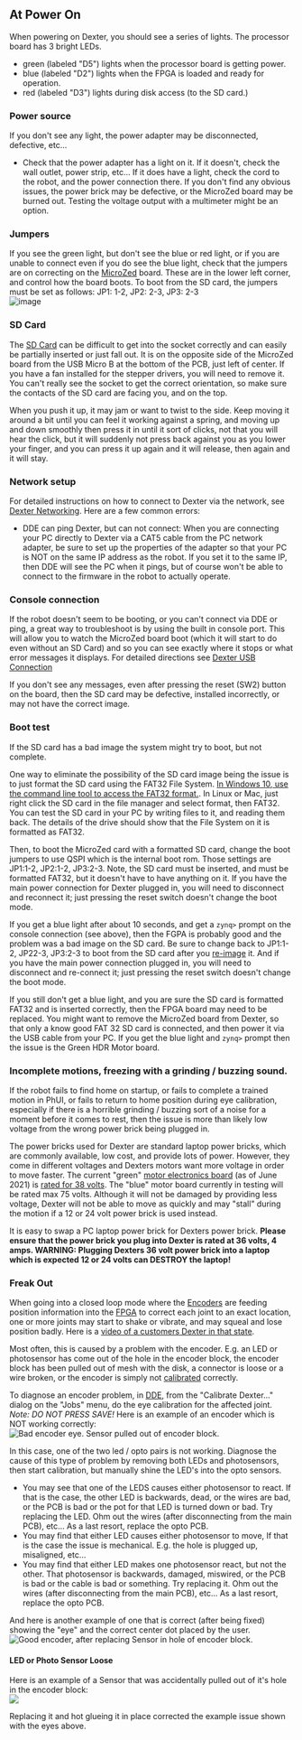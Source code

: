 ## At Power On
When powering on Dexter, you should see a series of lights. The processor board has 3 bright LEDs.
- green (labeled "D5") lights when the processor board is getting power.
- blue (labeled "D2") lights when the FPGA is loaded and ready for operation.
- red (labeled "D3") lights during disk access (to the SD card.)

### Power source
If you don't see any light, the power adapter may be disconnected, defective, etc...
- Check that the power adapter has a light on it. If it doesn't, check the wall outlet, power strip, etc... If it does have a light, check the cord to the robot, and the power connection there. If you don't find any obvious issues, the power brick may be defective, or the MicroZed board may be burned out. Testing the voltage output with a multimeter might be an option.

### Jumpers
If you see the green light, but don't see the blue or red light, or if you are unable to connect even if you do see the blue light, check that the jumpers are on correcting on the [MicroZed](MicroZed) board. These are in the lower left corner, and control how the board boots. To boot from the SD card, the jumpers must be set as follows: JP1: 1-2, JP2: 2-3, JP3: 2-3<br>
![image](https://user-images.githubusercontent.com/419392/82377855-240ce800-99d9-11ea-8f70-4ef9e290648f.png)

### SD Card
The [SD Card](SD-Card-Image) can be difficult to get into the socket correctly and can easily be partially inserted or just fall out. It is on the opposite side of the MicroZed board from the USB Micro B at the bottom of the PCB, just left of center. If you have a fan installed for the stepper drivers, you will need to remove it. You can't really see the socket to get the correct orientation, so make sure the contacts of the SD card are facing you, and on the top.

When you push it up, it may jam or want to twist to the side. Keep moving it around a bit until you can feel it working against a spring, and moving up and down smoothly then press it in until it sort of clicks, not that you will hear the click, but it will suddenly not press back against you as you lower your finger, and you can press it up again and it will release, then again and it will stay. 

### Network setup
For detailed instructions on how to connect to Dexter via the network, see [Dexter Networking](Dexter-Networking). Here are a few common errors:
- DDE can ping Dexter, but can not connect: When you are connecting your PC directly to Dexter via a CAT5 cable from the PC network adapter, be sure to set up the properties of the adapter so that your PC is NOT on the same IP address as the robot. If you set it to the same IP, then DDE will see the PC when it pings, but of course won't be able to connect to the firmware in the robot to actually operate.

### Console connection
If the robot doesn't seem to be booting, or you can't connect via DDE or ping, a great way to troubleshoot is by using the built in console port. This will allow you to watch the MicroZed board boot (which it will start to do even without an SD Card) and so you can see exactly where it stops or what error messages it displays. For detailed directions see [Dexter USB Connection](Dexter-USB-Connection)

If you don't see any messages, even after pressing the reset (SW2) button on the board, then the SD card may be defective, installed incorrectly, or may not have the correct image.

### Boot test
If the SD card has a bad image the system might try to boot, but not complete. 

One way to eliminate the possibility of the SD card image being the issue is to just format the SD card using the FAT32 File System. [In Windows 10, use the command line tool to access the FAT32 format.](https://superuser.com/a/1179872/138765). In Linux or Mac, just right click the SD card in the file manager and select format, then FAT32. You can test the SD card in your PC by writing files to it, and reading them back. The details of the drive should show that the File System on it is formatted as FAT32.

Then, to boot the MicroZed card with a formatted SD card, change the boot jumpers to use QSPI which is the internal boot rom. Those settings are JP1:1-2, JP2:1-2, JP3:2-3.  Note, the SD card must be inserted, and must be formatted FAT32, but it doesn't have to have anything on it. If you have the main power connection for Dexter plugged in, you will need to disconnect and reconnect it; just pressing the reset switch doesn't change the boot mode.

If you get a blue light after about 10 seconds, and get a `zynq>` prompt on the console connection (see above), then the FGPA is probably good and the problem was a bad image on the SD card. Be sure to change back to  JP1:1-2, JP22-3, JP3:2-3 to boot from the SD card after you [re-image](SD-Card-Image#writing-a-new-sd-card-image) it. And if you have the main power connection plugged in, you will need to disconnect and re-connect it; just pressing the reset switch doesn't change the boot mode.

If you still don't get a blue light, and you are sure the SD card is formatted FAT32 and is inserted correctly, then the FPGA board may need to be replaced. You might want to remove the MicroZed board from Dexter, so that only a know good FAT 32 SD card is connected, and then power it via the USB cable from your PC. If you get the blue light and `zynq>` prompt then the issue is the Green HDR Motor board. 

### Incomplete motions, freezing with a grinding / buzzing sound.

If the robot fails to find home on startup, or fails to complete a trained motion in PhUI, or fails to return to home position during eye calibration, especially if there is a horrible grinding / buzzing sort of a noise for a moment before it comes to rest, then the issue is more than likely low voltage from the wrong power brick being plugged in. 

The power bricks used for Dexter are standard laptop power bricks, which are commonly available, low cost, and provide lots of power. However, they come in different voltages and Dexters motors want more voltage in order to move faster. The current "green" [motor electronics board](Motor-Control-PCB) (as of June 2021) is [rated for 38 volts](https://www.digikey.com/en/products/detail/analog-devices-inc/LTC3786IUD-PBF/2407353). The "blue" motor board currently in testing will be rated max 75 volts. Although it will not be damaged by providing less voltage, Dexter will not be able to move as quickly and may "stall" during the motion if a 12 or 24 volt power brick is used instead. 

It is easy to swap a PC laptop power brick for Dexters power brick. **Please ensure that the power brick you plug into Dexter is rated at 36 volts, 4 amps. WARNING: Plugging Dexters 36 volt power brick into a laptop which is expected 12 or 24 volts can DESTROY the laptop!** 

### Freak Out

When going into a closed loop mode where the [Encoders](Encoders) are feeding position information into the [FPGA](FPGA) to correct each joint to an exact location, one or more joints may start to shake or vibrate, and may squeal and lose position badly. Here is a [video of a customers Dexter in that state](https://youtu.be/S1g-IPPbs4I).

Most often, this is caused by a problem with the encoder. E.g. an LED or photosensor has come out of the hole in the encoder block, the encoder block has been pulled out of mesh with the disk, a connector is loose or a wire broken, or the encoder is simply not [calibrated](Encoder-Calibration) correctly. 

To diagnose an encoder problem, in [DDE](DDE), from the "Calibrate Dexter..." dialog on the "Jobs" menu, do the eye calibration for the affected joint. _Note: DO NOT PRESS SAVE!_ Here is an example of an encoder which is NOT working correctly:<br>
![Bad encoder eye. Sensor pulled out of encoder block.](https://user-images.githubusercontent.com/419392/59715702-4f83c300-91c9-11e9-85df-87ec6569a9de.png)

In this case, one of the two led / opto pairs is not working. Diagnose the cause of this type of problem by removing both LEDs and photosensors, then start calibration, but manually shine the LED's into the opto sensors.
- You may see that one of the LEDS causes either photosensor to react. If that is the case, the other LED is backwards, dead, or the wires are bad, or the PCB is bad or the pot for that LED is turned down or bad. Try replacing the LED. Ohm out the wires (after disconnecting from the main PCB), etc... As a last resort, replace the opto PCB.
- You may find that either LED causes either photosensor to move, If that is the case the issue is mechanical. E.g. the hole is plugged up, misaligned, etc...
- You may find that either LED makes one photosensor react, but not the other. That photosensor is backwards, damaged, miswired, or the PCB is bad or the cable is bad or something. Try replacing it. Ohm out the wires (after disconnecting from the main PCB), etc... As a last resort, replace the opto PCB.

And here is another example of one that is correct (after being fixed) showing the "eye" and the correct center dot placed by the user.<br>
![Good encoder, after replacing Sensor in hole of encoder block.](https://user-images.githubusercontent.com/419392/59716213-6d9df300-91ca-11e9-87d6-0b530f39fb61.png)

#### LED or Photo Sensor Loose

Here is an example of a Sensor that was accidentally pulled out of it's hole in the encoder block:<br>
![](https://user-images.githubusercontent.com/419392/59716415-cff6f380-91ca-11e9-94e7-980a95b79e56.png)

Replacing it and hot glueing it in place corrected the example issue shown with the eyes above. 

